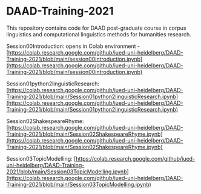 # DAAD-Training-2021

This repository contains code for DAAD post-graduate course in corpus linguistics and computational linguistics methods for humanities research.

Session00Introduction: opens in Colab environment - [https://colab.research.google.com/github/iued-uni-heidelberg/DAAD-Training-2021/blob/main/session00introduction.ipynb](https://colab.research.google.com/github/iued-uni-heidelberg/DAAD-Training-2021/blob/main/session00introduction.ipynb)

Session01python2linguisticResearch: [https://colab.research.google.com/github/iued-uni-heidelberg/DAAD-Training-2021/blob/main/Session01python2linguisticResearch.ipynb](https://colab.research.google.com/github/iued-uni-heidelberg/DAAD-Training-2021/blob/main/Session01python2linguisticResearch.ipynb)

Session02ShakespeareRhyme: [https://colab.research.google.com/github/iued-uni-heidelberg/DAAD-Training-2021/blob/main/Session02ShakespeareRhyme.ipynb](https://colab.research.google.com/github/iued-uni-heidelberg/DAAD-Training-2021/blob/main/Session02ShakespeareRhyme.ipynb)

Session03TopicModelling: [https://colab.research.google.com/github/iued-uni-heidelberg/DAAD-Training-2021/blob/main/Session03TopicModelling.ipynb](https://colab.research.google.com/github/iued-uni-heidelberg/DAAD-Training-2021/blob/main/Session03TopicModelling.ipynb)

